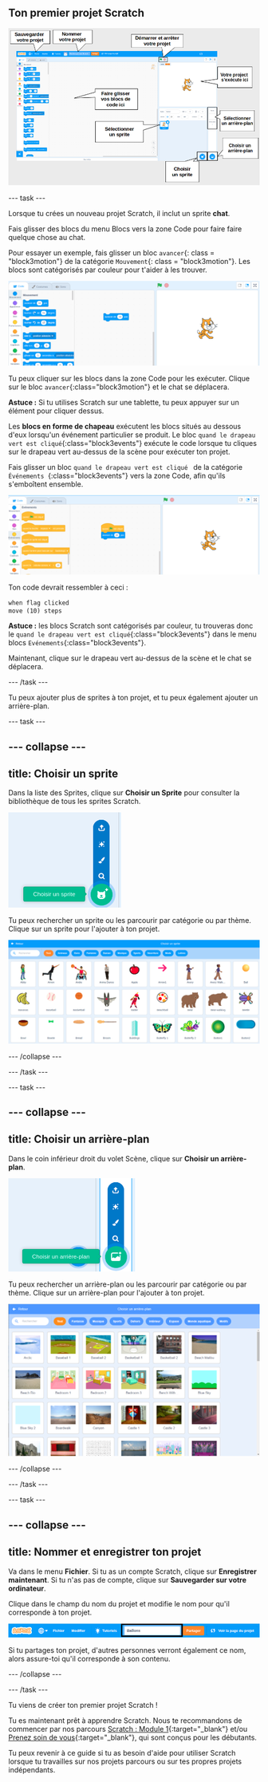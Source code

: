 ## Ton premier projet Scratch

![Une capture d'écran annotée de l'éditeur Scratch, avec les fonctionnalités importantes étiquetées.](images/scratch-features.png)

--- task ---

Lorsque tu crées un nouveau projet Scratch, il inclut un sprite **chat**.

Fais glisser des blocs du menu Blocs vers la zone Code pour faire faire quelque chose au chat.

Pour essayer un exemple, fais glisser un bloc `avancer`{: class = "block3motion"} de la catégorie `Mouvement`{: class = "block3motion"}. Les blocs sont catégorisés par couleur pour t'aider à les trouver.

![Un bloc 'avance' dans la zone Code.](images/move-block.png)

Tu peux cliquer sur les blocs dans la zone Code pour les exécuter. Clique sur le bloc `avancer`{:class="block3motion"} et le chat se déplacera.

**Astuce :** Si tu utilises Scratch sur une tablette, tu peux appuyer sur un élément pour cliquer dessus.

Les **blocs en forme de chapeau** exécutent les blocs situés au dessous d'eux lorsqu'un événement particulier se produit. Le bloc `quand le drapeau vert est cliqué`{:class="block3events"} exécute le code lorsque tu cliques sur le drapeau vert au-dessus de la scène pour exécuter ton projet.

Fais glisser un bloc `quand le drapeau vert est cliqué ` de la catégorie `Événements`  {:class="block3events"} vers la zone Code, afin qu'ils s'emboîtent ensemble.

![Un bloc 'avance' dans la zone Code.](images/green-flag-script.png)

Ton code devrait ressembler à ceci :

```blocks3
when flag clicked
move (10) steps
```

**Astuce :** les blocs Scratch sont catégorisés par couleur, tu trouveras donc le `quand le drapeau vert est cliqué`{:class="block3events"} dans le menu blocs `Evénements`{:class="block3events"}.

Maintenant, clique sur le drapeau vert au-dessus de la scène et le chat se déplacera.

--- /task ---

Tu peux ajouter plus de sprites à ton projet, et tu peux également ajouter un arrière-plan.

--- task ---

--- collapse ---
---
title: Choisir un sprite
---

Dans la liste des Sprites, clique sur **Choisir un Sprite** pour consulter la bibliothèque de tous les sprites Scratch.

![L'icône 'Choisir un Sprite'.](images/sprite-library.png)

Tu peux rechercher un sprite ou les parcourir par catégorie ou par thème. Clique sur un sprite pour l'ajouter à ton projet.

![La bibliothèque de Sprite.](images/sprite-choose.png)

--- /collapse ---

--- /task ---

--- task ---

--- collapse ---
---
title: Choisir un arrière-plan
---

Dans le coin inférieur droit du volet Scène, clique sur **Choisir un arrière-plan**.

![L'icône « Choisir un arrière-plan ».](images/stage-choose.png)

Tu peux rechercher un arrière-plan ou les parcourir par catégorie ou par thème. Clique sur un arrière-plan pour l'ajouter à ton projet.

![La bibliothèque d'arrière-plans.](images/backdrop.png)

--- /collapse ---

--- /task ---

--- task ---

--- collapse ---
---
title: Nommer et enregistrer ton projet
---

Va dans le menu **Fichier**. Si tu as un compte Scratch, clique sur **Enregistrer maintenant**. Si tu n'as pas de compte, clique sur **Sauvegarder sur votre ordinateur**.

Clique dans le champ du nom du projet et modifie le nom pour qu'il corresponde à ton projet.

![La zone de nom du projet surlignée.](images/change-project-name.png)

Si tu partages ton projet, d'autres personnes verront également ce nom, alors assure-toi qu'il corresponde à son contenu.

--- /collapse ---

--- /task ---

Tu viens de créer ton premier projet Scratch !

Tu es maintenant prêt à apprendre Scratch. Nous te recommandons de commencer par nos parcours [Scratch : Module 1](https://projects.raspberrypi.org/en/raspberrypi/scratch-module-1){:target="_blank"} et/ou [Prenez soin de vous](https://projects.raspberrypi.org/en/raspberrypi/look-after-yourself){:target="_blank"}, qui sont conçus pour les débutants.

 Tu peux revenir à ce guide si tu as besoin d'aide pour utiliser Scratch lorsque tu travailles sur nos projets parcours ou sur tes propres projets indépendants. 


